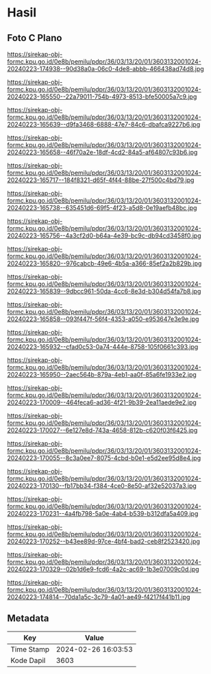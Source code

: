# Hasil

## Foto C Plano

https://sirekap-obj-formc.kpu.go.id/0e8b/pemilu/pdpr/36/03/13/20/01/3603132001024-20240223-174938--90d38a0a-06c0-4de8-abbb-466438ad74d8.jpg

https://sirekap-obj-formc.kpu.go.id/0e8b/pemilu/pdpr/36/03/13/20/01/3603132001024-20240223-165550--22a79011-754b-4973-8513-bfe50005a7c9.jpg

https://sirekap-obj-formc.kpu.go.id/0e8b/pemilu/pdpr/36/03/13/20/01/3603132001024-20240223-165639--d9fa3468-6888-47e7-84c6-dbafca9227b6.jpg

https://sirekap-obj-formc.kpu.go.id/0e8b/pemilu/pdpr/36/03/13/20/01/3603132001024-20240223-165658--46f70a2e-18df-4cd2-84a5-af64807c93b6.jpg

https://sirekap-obj-formc.kpu.go.id/0e8b/pemilu/pdpr/36/03/13/20/01/3603132001024-20240223-165717--184f8321-d65f-4f44-88be-27f500c4bd79.jpg

https://sirekap-obj-formc.kpu.go.id/0e8b/pemilu/pdpr/36/03/13/20/01/3603132001024-20240223-165738--635451d6-69f5-4f23-a5d8-0e19aefb48bc.jpg

https://sirekap-obj-formc.kpu.go.id/0e8b/pemilu/pdpr/36/03/13/20/01/3603132001024-20240223-165756--4a3cf2d0-b64a-4e39-bc9c-db94cd3458f0.jpg

https://sirekap-obj-formc.kpu.go.id/0e8b/pemilu/pdpr/36/03/13/20/01/3603132001024-20240223-165820--976cabcb-49e6-4b5a-a366-85ef2a2b829b.jpg

https://sirekap-obj-formc.kpu.go.id/0e8b/pemilu/pdpr/36/03/13/20/01/3603132001024-20240223-165839--9dbcc961-50da-4cc6-8e3d-b304d54fa7b8.jpg

https://sirekap-obj-formc.kpu.go.id/0e8b/pemilu/pdpr/36/03/13/20/01/3603132001024-20240223-165858--093f447f-56f4-4353-a050-e953647e3e9e.jpg

https://sirekap-obj-formc.kpu.go.id/0e8b/pemilu/pdpr/36/03/13/20/01/3603132001024-20240223-165932--cfad0c53-0a74-444e-8758-105f0661c393.jpg

https://sirekap-obj-formc.kpu.go.id/0e8b/pemilu/pdpr/36/03/13/20/01/3603132001024-20240223-165950--2aec564b-879a-4eb1-aa0f-85a6fe1933e2.jpg

https://sirekap-obj-formc.kpu.go.id/0e8b/pemilu/pdpr/36/03/13/20/01/3603132001024-20240223-170009--464feca6-ad36-4f21-9b39-2ea11aede9e2.jpg

https://sirekap-obj-formc.kpu.go.id/0e8b/pemilu/pdpr/36/03/13/20/01/3603132001024-20240223-170027--6e127e8d-743a-4658-812b-c620f03f6425.jpg

https://sirekap-obj-formc.kpu.go.id/0e8b/pemilu/pdpr/36/03/13/20/01/3603132001024-20240223-170055--8c3a0ee7-8075-4cbd-b0e1-e5d2ee95d8e4.jpg

https://sirekap-obj-formc.kpu.go.id/0e8b/pemilu/pdpr/36/03/13/20/01/3603132001024-20240223-170130--fb17bb34-f384-4ce0-8e50-af32e52037a3.jpg

https://sirekap-obj-formc.kpu.go.id/0e8b/pemilu/pdpr/36/03/13/20/01/3603132001024-20240223-170231--4a4fb798-5a0e-4ab4-b539-b312dfa5a409.jpg

https://sirekap-obj-formc.kpu.go.id/0e8b/pemilu/pdpr/36/03/13/20/01/3603132001024-20240223-170252--b43ee89d-97ce-4bf4-bad2-ceb8f2523420.jpg

https://sirekap-obj-formc.kpu.go.id/0e8b/pemilu/pdpr/36/03/13/20/01/3603132001024-20240223-170329--02b1d6e9-fcd6-4a2c-ac69-1b3e07009c0d.jpg

https://sirekap-obj-formc.kpu.go.id/0e8b/pemilu/pdpr/36/03/13/20/01/3603132001024-20240223-174814--70da1a5c-3c79-4a01-ae49-f4217f441b11.jpg


## Metadata

| Key        | Value               |
| ---------- | ------------------- |
| Time Stamp | 2024-02-26 16:03:53 |
| Kode Dapil | 3603                |



